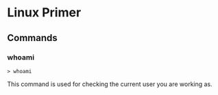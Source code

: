 # Linux Primer

## Commands

### whoami

```
> whoami
```

This command is used for checking the current user you are working as.